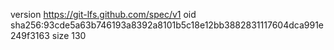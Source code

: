version https://git-lfs.github.com/spec/v1
oid sha256:93cde5a63b746193a8392a8101b5c18e12bb3882831117604dca991e249f3163
size 130
